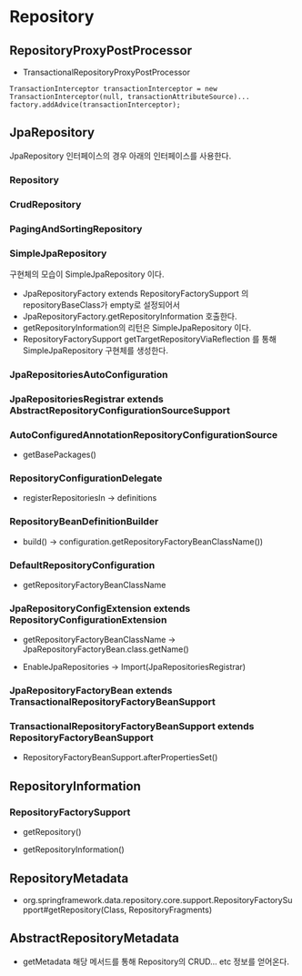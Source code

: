 # Repository

## RepositoryProxyPostProcessor

- TransactionalRepositoryProxyPostProcessor

~~~
TransactionInterceptor transactionInterceptor = new TransactionInterceptor(null, transactionAttributeSource)...
factory.addAdvice(transactionInterceptor);
~~~


## JpaRepository 

JpaRepository 인터페이스의 경우 아래의 인터페이스를 사용한다. 

### Repository 

### CrudRepository

### PagingAndSortingRepository

### SimpleJpaRepository

구현체의 모습이 SimpleJpaRepository 이다. 

- JpaRepositoryFactory extends RepositoryFactorySupport 의 repositoryBaseClass가 empty로 설정되어서 
- JpaRepositoryFactory.getRepositoryInformation 호출한다. 
- getRepositoryInformation의 리턴은 SimpleJpaRepository 이다.
- RepositoryFactorySupport getTargetRepositoryViaReflection 를 통해 SimpleJpaRepository 구현체를 생성한다. 


### JpaRepositoriesAutoConfiguration

### JpaRepositoriesRegistrar extends AbstractRepositoryConfigurationSourceSupport

### AutoConfiguredAnnotationRepositoryConfigurationSource

- getBasePackages()

### RepositoryConfigurationDelegate

- registerRepositoriesIn -> definitions

### RepositoryBeanDefinitionBuilder

- build() -> configuration.getRepositoryFactoryBeanClassName())

### DefaultRepositoryConfiguration

- getRepositoryFactoryBeanClassName

### JpaRepositoryConfigExtension extends RepositoryConfigurationExtension

- getRepositoryFactoryBeanClassName -> JpaRepositoryFactoryBean.class.getName()

- EnableJpaRepositories -> Import(JpaRepositoriesRegistrar)

### JpaRepositoryFactoryBean extends TransactionalRepositoryFactoryBeanSupport

### TransactionalRepositoryFactoryBeanSupport extends RepositoryFactoryBeanSupport

- RepositoryFactoryBeanSupport.afterPropertiesSet()


## RepositoryInformation

### RepositoryFactorySupport

- getRepository()

- getRepositoryInformation()


## RepositoryMetadata

- org.springframework.data.repository.core.support.RepositoryFactorySupport#getRepository(Class, RepositoryFragments) 

## AbstractRepositoryMetadata

- getMetadata 해당 메서드를 통해 Repository의 CRUD... etc 정보를 얻어온다. 

 












